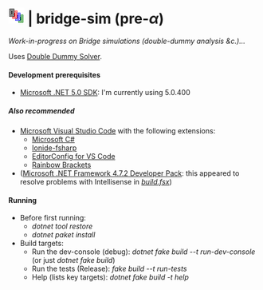 # ![bridge-sim](https://raw.githubusercontent.com/aornota/bridge-sim/master/src/resources/tpoc-32x32.png) | bridge-sim (pre-_α_)

_Work-in-progress on Bridge simulations (double-dummy analysis &c.)..._

Uses [Double Dummy Solver](http://privat.bahnhof.se/wb758135/bridge/index.html).

#### Development prerequisites

- [Microsoft .NET 5.0 SDK](https://dotnet.microsoft.com/download/dotnet/5.0): I'm currently using 5.0.400

##### Also recommended

- [Microsoft Visual Studio Code](https://code.visualstudio.com/download/) with the following extensions:
    - [Microsoft C#](https://marketplace.visualstudio.com/items?itemName=ms-vscode.csharp)
    - [Ionide-fsharp](https://marketplace.visualstudio.com/items?itemName=ionide.ionide-fsharp)
    - [EditorConfig for VS Code](https://marketplace.visualstudio.com/items?itemName=editorconfig.editorconfig)
    - [Rainbow Brackets](https://marketplace.visualstudio.com/items?itemName=2gua.rainbow-brackets)
- ([Microsoft .NET Framework 4.7.2 Developer Pack](https://dotnet.microsoft.com/download/dotnet-framework/net472/): this appeared to resolve problems with Intellisense in
_[build.fsx](https://github.com/aornota/bridge-sim/blob/master/build.fsx)_)

#### Running

- Before first running:
    - _dotnet tool restore_
    - _dotnet paket install_
- Build targets:
    - Run the dev-console (debug): _dotnet fake build --t run-dev-console_ (or just _dotnet fake build_)
    - Run the tests (Release): _fake build --t run-tests_
    - Help (lists key targets): _dotnet fake build -t help_
